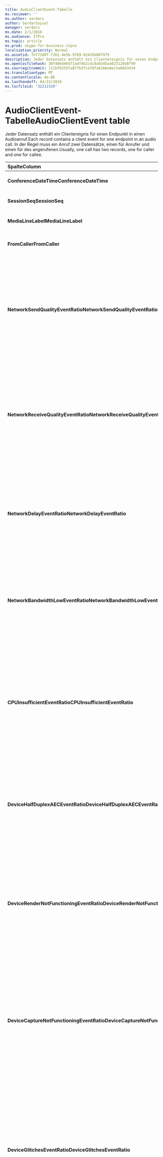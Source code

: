 ```yaml
---
title: AudioClientEvent-Tabelle
ms.reviewer: ''
ms.author: serdars
author: SerdarSoysal
manager: serdars
ms.date: 2/1/2018
ms.audience: ITPro
ms.topic: article
ms.prod: skype-for-business-itpro
localization_priority: Normal
ms.assetid: fef73d8f-7261-4e5b-9769-82435b007979
description: Jeder Datensatz enthält ein Clientereignis für einen Endpunkt in einen Audioanruf. In der Regel muss ein Anruf zwei Datensätze, einen für Anrufer und einen für des angerufenen.
ms.openlocfilehash: 307406446d71adf462cdc8a0345aa823129a8f99
ms.sourcegitcommit: 111bf6255fa877b3fce70fa8166e8ec5a6643434
ms.translationtype: MT
ms.contentlocale: de-DE
ms.lasthandoff: 04/23/2019
ms.locfileid: "32212320"
---
```

# <a name="audioclientevent-table"></a><span data-ttu-id="364ec-104">AudioClientEvent-Tabelle</span><span class="sxs-lookup"><span data-stu-id="364ec-104">AudioClientEvent table</span></span>
 
<span data-ttu-id="364ec-105">Jeder Datensatz enthält ein Clientereignis für einen Endpunkt in einen Audioanruf.</span><span class="sxs-lookup"><span data-stu-id="364ec-105">Each record contains a client event for one endpoint in an audio call.</span></span> <span data-ttu-id="364ec-106">In der Regel muss ein Anruf zwei Datensätze, einen für Anrufer und einen für des angerufenen.</span><span class="sxs-lookup"><span data-stu-id="364ec-106">Usually, one call has two records, one for caller and one for callee.</span></span>
  
|<span data-ttu-id="364ec-107">**Spalte**</span><span class="sxs-lookup"><span data-stu-id="364ec-107">**Column**</span></span>|<span data-ttu-id="364ec-108">**Datentyp**</span><span class="sxs-lookup"><span data-stu-id="364ec-108">**Data Type**</span></span>|<span data-ttu-id="364ec-109">**Schlüssel/Index**</span><span class="sxs-lookup"><span data-stu-id="364ec-109">**Key/Index**</span></span>|<span data-ttu-id="364ec-110">**Details**</span><span class="sxs-lookup"><span data-stu-id="364ec-110">**Details**</span></span>|
|:-----|:-----|:-----|:-----|
|<span data-ttu-id="364ec-111">**ConferenceDateTime**</span><span class="sxs-lookup"><span data-stu-id="364ec-111">**ConferenceDateTime**</span></span> <br/> |<span data-ttu-id="364ec-112">datetime</span><span class="sxs-lookup"><span data-stu-id="364ec-112">datetime</span></span>  <br/> |<span data-ttu-id="364ec-113">Primary</span><span class="sxs-lookup"><span data-stu-id="364ec-113">Primary</span></span>  <br/> |<span data-ttu-id="364ec-114">Verweis von der [MediaLine-Tabelle](medialine-0.md).</span><span class="sxs-lookup"><span data-stu-id="364ec-114">Referenced from the [MediaLine table](medialine-0.md).</span></span>  <br/> |
|<span data-ttu-id="364ec-115">**SessionSeq**</span><span class="sxs-lookup"><span data-stu-id="364ec-115">**SessionSeq**</span></span> <br/> |<span data-ttu-id="364ec-116">int</span><span class="sxs-lookup"><span data-stu-id="364ec-116">int</span></span>  <br/> |<span data-ttu-id="364ec-117">Primary</span><span class="sxs-lookup"><span data-stu-id="364ec-117">Primary</span></span>  <br/> |<span data-ttu-id="364ec-118">Verweis von der [MediaLine-Tabelle](medialine-0.md).</span><span class="sxs-lookup"><span data-stu-id="364ec-118">Referenced from the [MediaLine table](medialine-0.md).</span></span>  <br/> |
|<span data-ttu-id="364ec-119">**MediaLineLabel**</span><span class="sxs-lookup"><span data-stu-id="364ec-119">**MediaLineLabel**</span></span> <br/> |<span data-ttu-id="364ec-120">tinyint</span><span class="sxs-lookup"><span data-stu-id="364ec-120">tinyint</span></span>  <br/> |<span data-ttu-id="364ec-121">Primary</span><span class="sxs-lookup"><span data-stu-id="364ec-121">Primary</span></span>  <br/> |<span data-ttu-id="364ec-122">Verweis von der [MediaLine-Tabelle](medialine-0.md).</span><span class="sxs-lookup"><span data-stu-id="364ec-122">Referenced from the [MediaLine table](medialine-0.md).</span></span>  <br/> |
|<span data-ttu-id="364ec-123">**FromCaller**</span><span class="sxs-lookup"><span data-stu-id="364ec-123">**FromCaller**</span></span> <br/> |<span data-ttu-id="364ec-124">bit</span><span class="sxs-lookup"><span data-stu-id="364ec-124">bit</span></span>  <br/> |<span data-ttu-id="364ec-125">Primary</span><span class="sxs-lookup"><span data-stu-id="364ec-125">Primary</span></span>  <br/> |<span data-ttu-id="364ec-126">0: Daten des angerufenen</span><span class="sxs-lookup"><span data-stu-id="364ec-126">0: Callee's data</span></span>  <br/> <span data-ttu-id="364ec-127">1: Daten des Anrufers</span><span class="sxs-lookup"><span data-stu-id="364ec-127">1: Caller's data</span></span>  <br/> |
|<span data-ttu-id="364ec-128">**NetworkSendQualityEventRatio**</span><span class="sxs-lookup"><span data-stu-id="364ec-128">**NetworkSendQualityEventRatio**</span></span> <br/> |<span data-ttu-id="364ec-129">decimal(5,2)</span><span class="sxs-lookup"><span data-stu-id="364ec-129">decimal(5,2)</span></span>  <br/> | <br/> |<span data-ttu-id="364ec-130">Prozentsatz von Sitzungen, in denen das NetworkSendQuality-Ereignis ausgelöst wurde 'Beschädigten' Zustand.</span><span class="sxs-lookup"><span data-stu-id="364ec-130">Percentage of session the NetworkSendQuality event was fired for 'Bad' state.</span></span>  <br/> <span data-ttu-id="364ec-131">Netzwerkqualität in Bezug auf Jitter oder Paketverlusten erheblich ist und die Qualität der gesendeten Audiodaten beeinträchtigen.</span><span class="sxs-lookup"><span data-stu-id="364ec-131">Network quality in terms of jitter or packet loss is severe and impacting the quality of audio being sent.</span></span>  <br/> |
|<span data-ttu-id="364ec-132">**NetworkReceiveQualityEventRatio**</span><span class="sxs-lookup"><span data-stu-id="364ec-132">**NetworkReceiveQualityEventRatio**</span></span> <br/> |<span data-ttu-id="364ec-133">decimal(5,2)</span><span class="sxs-lookup"><span data-stu-id="364ec-133">decimal(5,2)</span></span>  <br/> | <br/> |<span data-ttu-id="364ec-134">Prozentsatz von Sitzungen, in denen das ReceiveSendQuality-Ereignis ausgelöst wurde 'Beschädigten' Zustand.</span><span class="sxs-lookup"><span data-stu-id="364ec-134">Percentage of session the ReceiveSendQuality event was fired for 'Bad' state.</span></span>  <br/> <span data-ttu-id="364ec-135">Netzwerkqualität in Bezug auf Jitter oder Paketverlusten erheblich ist und die Qualität der empfangenen Audiodaten beeinträchtigen.</span><span class="sxs-lookup"><span data-stu-id="364ec-135">Network quality in terms of jitter or packet loss is severe and impacting the quality of audio being received.</span></span>  <br/> |
|<span data-ttu-id="364ec-136">**NetworkDelayEventRatio**</span><span class="sxs-lookup"><span data-stu-id="364ec-136">**NetworkDelayEventRatio**</span></span> <br/> |<span data-ttu-id="364ec-137">decimal(5,2)</span><span class="sxs-lookup"><span data-stu-id="364ec-137">decimal(5,2)</span></span>  <br/> | <br/> |<span data-ttu-id="364ec-138">Prozentsatz von Sitzungen, in denen das Delay-Ereignis ausgelöst wurde 'Beschädigten' Zustand.</span><span class="sxs-lookup"><span data-stu-id="364ec-138">Percentage of session the Delay event was fired for 'Bad' state.</span></span> <span data-ttu-id="364ec-139">Netzwerklatenz wird erheblich und Paketverlust beeinflusst die Erfahrung von interaktiven Kommunikation verhindern</span><span class="sxs-lookup"><span data-stu-id="364ec-139">Network latency is severe and impacting the experience by preventing interactive communication</span></span>  <br/> |
|<span data-ttu-id="364ec-140">**NetworkBandwidthLowEventRatio**</span><span class="sxs-lookup"><span data-stu-id="364ec-140">**NetworkBandwidthLowEventRatio**</span></span> <br/> |<span data-ttu-id="364ec-141">decimal(5,2)</span><span class="sxs-lookup"><span data-stu-id="364ec-141">decimal(5,2)</span></span>  <br/> | <br/> |<span data-ttu-id="364ec-142">Prozentsatz von Sitzungen, in denen das LowBandwidth-Ereignis ausgelöst wurde 'Beschädigten' Zustand.</span><span class="sxs-lookup"><span data-stu-id="364ec-142">Percentage of session the LowBandwidth event was fired for 'Bad' state.</span></span> <span data-ttu-id="364ec-143">Die verfügbare Bandbreite ist für eine akzeptable VoIP wünschen unzureichend.</span><span class="sxs-lookup"><span data-stu-id="364ec-143">The available bandwidth is insufficient for an acceptable voice experience.</span></span>  <br/> |
|<span data-ttu-id="364ec-144">**CPUInsufficientEventRatio**</span><span class="sxs-lookup"><span data-stu-id="364ec-144">**CPUInsufficientEventRatio**</span></span> <br/> |<span data-ttu-id="364ec-145">decimal(5,2)</span><span class="sxs-lookup"><span data-stu-id="364ec-145">decimal(5,2)</span></span>  <br/> | <br/> |<span data-ttu-id="364ec-146">Prozentsatz von Sitzungen, in denen das nicht genügend CPU-Ereignis ausgelöst wurde 'Beschädigten' Zustand.</span><span class="sxs-lookup"><span data-stu-id="364ec-146">Percentage of session the insufficient CPU event was fired for 'Bad' state.</span></span> <span data-ttu-id="364ec-147">Es gibt nicht genügend CPU-Zyklen für die Verarbeitung mit den aktuellen Modalitäten und Clientanwendungen verwendet.</span><span class="sxs-lookup"><span data-stu-id="364ec-147">There are insufficient CPU cycles for processing with the current modalities and applications in use.</span></span> <span data-ttu-id="364ec-148">Daraufhin wird die Verzerrungen mit der Audiokanal.</span><span class="sxs-lookup"><span data-stu-id="364ec-148">This causes distortions with the audio channel.</span></span>  <br/> |
|<span data-ttu-id="364ec-149">**DeviceHalfDuplexAECEventRatio**</span><span class="sxs-lookup"><span data-stu-id="364ec-149">**DeviceHalfDuplexAECEventRatio**</span></span> <br/> |<span data-ttu-id="364ec-150">decimal(5,2)</span><span class="sxs-lookup"><span data-stu-id="364ec-150">decimal(5,2)</span></span>  <br/> | <br/> |<span data-ttu-id="364ec-151">Prozentsatz von Sitzungen, in denen das DeviceHalfDuplexAEC-Ereignis ausgelöst wurde 'Beschädigten' Zustand.</span><span class="sxs-lookup"><span data-stu-id="364ec-151">Percentage of session the DeviceHalfDuplexAEC event was fired for 'Bad' state.</span></span> <span data-ttu-id="364ec-152">Um Echoeffekte zu verhindern, dass das System hat Geben Sie Hälfte Duplex.</span><span class="sxs-lookup"><span data-stu-id="364ec-152">In order to prevent echo, the system has enter half duplex.</span></span>  <br/> |
|<span data-ttu-id="364ec-153">**DeviceRenderNotFunctioningEventRatio**</span><span class="sxs-lookup"><span data-stu-id="364ec-153">**DeviceRenderNotFunctioningEventRatio**</span></span> <br/> |<span data-ttu-id="364ec-154">decimal(5,2)</span><span class="sxs-lookup"><span data-stu-id="364ec-154">decimal(5,2)</span></span>  <br/> | <br/> |<span data-ttu-id="364ec-155">Prozentsatz von Sitzungen, in denen das DeviceRenderNotFunctioning-Ereignis ausgelöst wurde 'Beschädigten' Zustand.</span><span class="sxs-lookup"><span data-stu-id="364ec-155">Percentage of session the DeviceRenderNotFunctioning event was fired for 'Bad' state.</span></span> <span data-ttu-id="364ec-156">Das aktuell für die Sitzung verwendete darstellungsgerät funktioniert nicht richtig.</span><span class="sxs-lookup"><span data-stu-id="364ec-156">The render device currently being used for the session is not functioning correctly.</span></span> <span data-ttu-id="364ec-157">Dies kann unidirektionale Audioprobleme verursachen.</span><span class="sxs-lookup"><span data-stu-id="364ec-157">This can cause one-way audio issues.</span></span>  <br/> |
|<span data-ttu-id="364ec-158">**DeviceCaptureNotFunctioningEventRatio**</span><span class="sxs-lookup"><span data-stu-id="364ec-158">**DeviceCaptureNotFunctioningEventRatio**</span></span> <br/> |<span data-ttu-id="364ec-159">decimal(5,2)</span><span class="sxs-lookup"><span data-stu-id="364ec-159">decimal(5,2)</span></span>  <br/> | <br/> |<span data-ttu-id="364ec-160">Prozentsatz von Sitzungen, in denen das DeviceCaptureNotFunctioning-Ereignis ausgelöst wurde 'Beschädigten' Zustand.</span><span class="sxs-lookup"><span data-stu-id="364ec-160">Percentage of session the DeviceCaptureNotFunctioning event was fired for 'Bad' state.</span></span> <span data-ttu-id="364ec-161">Das aktuell für die Sitzung verwendete Aufnahmegerät ist nicht ordnungsgemäß funktionsfähig.</span><span class="sxs-lookup"><span data-stu-id="364ec-161">The capture device currently being used for the session is not functioning correctly.</span></span> <span data-ttu-id="364ec-162">Dies kann unidirektionale Audioprobleme verursachen.</span><span class="sxs-lookup"><span data-stu-id="364ec-162">This can cause one-way audio issues.</span></span>  <br/> |
|<span data-ttu-id="364ec-163">**DeviceGlitchesEventRatio**</span><span class="sxs-lookup"><span data-stu-id="364ec-163">**DeviceGlitchesEventRatio**</span></span> <br/> |<span data-ttu-id="364ec-164">decimal(5,2)</span><span class="sxs-lookup"><span data-stu-id="364ec-164">decimal(5,2)</span></span>  <br/> | <br/> |<span data-ttu-id="364ec-165">Prozentsatz von Sitzungen, in denen das DeviceGlitches-Ereignis ausgelöst wurde 'Beschädigten' Zustand.</span><span class="sxs-lookup"><span data-stu-id="364ec-165">Percentage of session the DeviceGlitches event was fired for 'Bad' state.</span></span> <span data-ttu-id="364ec-166">Schwerwiegender Fehler sind in das Rendering des Verzerrungen verursacht Audio vorhanden.</span><span class="sxs-lookup"><span data-stu-id="364ec-166">There are severe glitches in the rendering of audio which is causing distortions.</span></span> <span data-ttu-id="364ec-167">Dieser Fehler können durch Treiberprobleme, zurückgestellte Verfahren Anrufe (DPC) Storm (Treiber) und hohe CPU-Auslastung verursacht werden.</span><span class="sxs-lookup"><span data-stu-id="364ec-167">These glitches can be caused by driver issues, deferred procedure calls (DPC) storm (drivers), and high CPU usage.</span></span>  <br/> |
|<span data-ttu-id="364ec-168">**DeviceLowSNREventRatio**</span><span class="sxs-lookup"><span data-stu-id="364ec-168">**DeviceLowSNREventRatio**</span></span> <br/> |<span data-ttu-id="364ec-169">decimal(5,2)</span><span class="sxs-lookup"><span data-stu-id="364ec-169">decimal(5,2)</span></span>  <br/> | <br/> |<span data-ttu-id="364ec-170">Prozentsatz von Sitzungen, in denen das DeviceLowSNR-Ereignis ausgelöst wurde 'Beschädigten' Zustand.</span><span class="sxs-lookup"><span data-stu-id="364ec-170">Percentage of session the DeviceLowSNR event was fired for 'Bad' state.</span></span> <span data-ttu-id="364ec-171">Qualität der Aufnahme ist entweder sehr niedrige sehr laut oder Benutzer spricht zu weit vom Mikrofon.</span><span class="sxs-lookup"><span data-stu-id="364ec-171">The capture quality is very poor, either very noisy or user is talking too far away from the microphone.</span></span> <span data-ttu-id="364ec-172">Dadurch werden Verzerrungen.</span><span class="sxs-lookup"><span data-stu-id="364ec-172">This will cause distortions.</span></span>  <br/> |
|<span data-ttu-id="364ec-173">**DeviceLowSpeechLevelEventRatio**</span><span class="sxs-lookup"><span data-stu-id="364ec-173">**DeviceLowSpeechLevelEventRatio**</span></span> <br/> |<span data-ttu-id="364ec-174">decimal(5,2)</span><span class="sxs-lookup"><span data-stu-id="364ec-174">decimal(5,2)</span></span>  <br/> | <br/> |<span data-ttu-id="364ec-175">Prozentsatz von Sitzungen, in denen das DeviceLowSpeechLevel-Ereignis ausgelöst wurde 'Beschädigten' Zustand.</span><span class="sxs-lookup"><span data-stu-id="364ec-175">Percentage of session the DeviceLowSpeechLevel event was fired for 'Bad' state.</span></span> <span data-ttu-id="364ec-176">Sprachpegel des Benutzers ist zu niedrig, und das System nicht erhöht werden alle weiter.</span><span class="sxs-lookup"><span data-stu-id="364ec-176">User's speech level is too low and the system cannot increase it any further.</span></span> <span data-ttu-id="364ec-177">Dies kann entweder Verzerrungen oder als unidirektionale audioübertragung wahrgenommen.</span><span class="sxs-lookup"><span data-stu-id="364ec-177">This can either cause distortions or perceived as one-way audio.</span></span>  <br/> |
|<span data-ttu-id="364ec-178">**DeviceClippingEventRatio**</span><span class="sxs-lookup"><span data-stu-id="364ec-178">**DeviceClippingEventRatio**</span></span> <br/> |<span data-ttu-id="364ec-179">Decimal(5,2)</span><span class="sxs-lookup"><span data-stu-id="364ec-179">Decimal(5,2)</span></span>  <br/> | <br/> |<span data-ttu-id="364ec-180">Prozentsatz von Sitzungen, in denen das DeviceClipping-Ereignis ausgelöst wurde 'Beschädigten' Zustand.</span><span class="sxs-lookup"><span data-stu-id="364ec-180">Percentage of session the DeviceClipping event was fired for 'Bad' state.</span></span>  <br/> <span data-ttu-id="364ec-181">Wenn in Ihrer Nähe End-Spracherkennung das Mikrofon clips, hört weit End Distortion aufgrund Clipping.</span><span class="sxs-lookup"><span data-stu-id="364ec-181">When near-end speech clips the microphone, far-end hears distortion due to clipping.</span></span> <span data-ttu-id="364ec-182">Es ist wichtig, in der Nähe End Mikrofon, Clipping zu vermeiden.</span><span class="sxs-lookup"><span data-stu-id="364ec-182">It is important to avoid near-end microphone clipping.</span></span>  <br/> |
|<span data-ttu-id="364ec-183">**DeviceEchoEventRatio**</span><span class="sxs-lookup"><span data-stu-id="364ec-183">**DeviceEchoEventRatio**</span></span> <br/> |<span data-ttu-id="364ec-184">decimal(5,2)</span><span class="sxs-lookup"><span data-stu-id="364ec-184">decimal(5,2)</span></span>  <br/> | <br/> |<span data-ttu-id="364ec-185">Prozentsatz von Sitzungen, in denen das DeviceEchoEvent-Ereignis ausgelöst wurde 'Beschädigten' Zustand.</span><span class="sxs-lookup"><span data-stu-id="364ec-185">Percentage of session the DeviceEchoEvent event was fired for 'Bad' state.</span></span> <span data-ttu-id="364ec-186">Gerät oder Setup verursacht Echo des Systems nicht mehr auszugleichen.</span><span class="sxs-lookup"><span data-stu-id="364ec-186">Device or setup is causing echo beyond the ability of the system to compensate.</span></span>  <br/> |
|<span data-ttu-id="364ec-187">**DeviceNearEndToEchoRatioEventRatio**</span><span class="sxs-lookup"><span data-stu-id="364ec-187">**DeviceNearEndToEchoRatioEventRatio**</span></span> <br/> |<span data-ttu-id="364ec-188">decimal(5,2)</span><span class="sxs-lookup"><span data-stu-id="364ec-188">decimal(5,2)</span></span>  <br/> | <br/> |<span data-ttu-id="364ec-189">Prozentsatz von Sitzungen, in denen das DeviceNearEndToEchoRatio-Ereignis ausgelöst wurde 'Beschädigten' Zustand.</span><span class="sxs-lookup"><span data-stu-id="364ec-189">Percentage of session the DeviceNearEndToEchoRatio event was fired for 'Bad' state.</span></span> <span data-ttu-id="364ec-190">Sprache des Benutzers ist zu niedrig im Vergleich zu das Echo aufgezeichnet werden, die die Benutzer-Erlebnis wirkt sich auf, da es wie einfach ist beschränkt, einen Benutzer zu unterbrechen.</span><span class="sxs-lookup"><span data-stu-id="364ec-190">The user's speech is too low compared to the echo being captured which impacts the users experience because it limits how easy it is to interrupt a user.</span></span> <span data-ttu-id="364ec-191">Reduzieren Sie die Lautstärke des Lautsprechers, führen Sie das Mikrofon näher an der Sprecher.</span><span class="sxs-lookup"><span data-stu-id="364ec-191">Reduce speaker volume, move the microphone closer to the talker.</span></span>  <br/> |
|<span data-ttu-id="364ec-192">**DeviceMultipleEndpointsEventCount**</span><span class="sxs-lookup"><span data-stu-id="364ec-192">**DeviceMultipleEndpointsEventCount**</span></span> <br/> |<span data-ttu-id="364ec-193">int</span><span class="sxs-lookup"><span data-stu-id="364ec-193">int</span></span>  <br/> ||<span data-ttu-id="364ec-194">Anzahl von Fehlern bei der Sitzungen, in denen das DeviceMultipleEndpoints-Ereignis ausgelöst wurde 'Beschädigten' Zustand.</span><span class="sxs-lookup"><span data-stu-id="364ec-194">Number of times during session the DeviceMultipleEndpoints event was fired for 'Bad' state.</span></span> <span data-ttu-id="364ec-195">Mehrere audioendpunkte in derselben Sitzung erkannt und das System wurde durch die Reduzierung von Render Volume Vergütung.</span><span class="sxs-lookup"><span data-stu-id="364ec-195">Multiple audio endpoints in the same session detected and the system has compensated by reducing render volume.</span></span>  <br/> |
|<span data-ttu-id="364ec-196">**DeviceHowlingEventCount**</span><span class="sxs-lookup"><span data-stu-id="364ec-196">**DeviceHowlingEventCount**</span></span> <br/> |<span data-ttu-id="364ec-197">int</span><span class="sxs-lookup"><span data-stu-id="364ec-197">int</span></span>  <br/> | <br/> |<span data-ttu-id="364ec-198">Anzahl von Fehlern bei der Sitzungen, in denen das DeviceHowlingEvent-Ereignis ausgelöst wurde 'Beschädigten' Zustand.</span><span class="sxs-lookup"><span data-stu-id="364ec-198">Number of times during session the DeviceHowlingEvent event was fired for 'Bad' state.</span></span> <span data-ttu-id="364ec-199">Audiorückkopplung Schleife entdeckt (verursacht durch mehrere Endpunkte, die Freigabe von audio Pfad).</span><span class="sxs-lookup"><span data-stu-id="364ec-199">Audio feedback loop detected (caused by multiple endpoints sharing audio path).</span></span>  <br/> |
|<span data-ttu-id="364ec-200">**DeviceRenderZeroVolumeEventRatio**</span><span class="sxs-lookup"><span data-stu-id="364ec-200">**DeviceRenderZeroVolumeEventRatio**</span></span> <br/> |<span data-ttu-id="364ec-201">decimal(5,2)</span><span class="sxs-lookup"><span data-stu-id="364ec-201">decimal(5,2)</span></span>  <br/> ||<span data-ttu-id="364ec-202">Prozentsatz von Sitzungen das DeviceRenderZeroVolume-Ereignis wurde ausgelöst wird, der "fehlerhafte" Zustand.</span><span class="sxs-lookup"><span data-stu-id="364ec-202">Percentage of session the DeviceRenderZeroVolume event was fired for being in the "Bad' state.</span></span> <span data-ttu-id="364ec-203">Das darstellungsgerät wurde ohne Lautstärke festgelegt.</span><span class="sxs-lookup"><span data-stu-id="364ec-203">The render device was set to zero volume.</span></span>  <br/> <span data-ttu-id="364ec-204">Diese Spalte wurde in Microsoft Lync Server 2013 eingeführt.</span><span class="sxs-lookup"><span data-stu-id="364ec-204">This column was introduced in Microsoft Lync Server 2013.</span></span>  <br/> |
|<span data-ttu-id="364ec-205">**DeviceRenderMuteEventRatio**</span><span class="sxs-lookup"><span data-stu-id="364ec-205">**DeviceRenderMuteEventRatio**</span></span> <br/> |<span data-ttu-id="364ec-206">decimal(5,2)</span><span class="sxs-lookup"><span data-stu-id="364ec-206">decimal(5,2)</span></span>  <br/> ||<span data-ttu-id="364ec-207">Prozentsatz von Sitzungen das DeviceRenderMute-Ereignis wurde ausgelöst wird, der "fehlerhafte" Zustand.</span><span class="sxs-lookup"><span data-stu-id="364ec-207">Percentage of session the DeviceRenderMute event was fired for being in the "Bad' state.</span></span> <span data-ttu-id="364ec-208">Das darstellungsgerät wurde stumm geschaltet.</span><span class="sxs-lookup"><span data-stu-id="364ec-208">The render device was muted.</span></span>  <br/> <span data-ttu-id="364ec-209">Diese Spalte wurde in Microsoft Lync Server 2013 eingeführt.</span><span class="sxs-lookup"><span data-stu-id="364ec-209">This column was introduced in Microsoft Lync Server 2013.</span></span>  <br/> |
   

